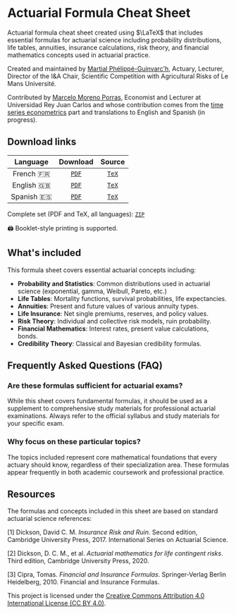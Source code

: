 # Actuarial Formula Cheat Sheet

Actuarial formula cheat sheet created using $\LaTeX$ that includes essential formulas for actuarial science including probability distributions, life tables, annuities, insurance calculations, risk theory, and financial mathematics concepts used in actuarial practice.

Created and maintained by [Martial Phélippé-Guinvarc'h](https://sites.google.com/site/martialphelippeguinvarch/home), Actuary, Lecturer, Director of the I&A Chair, Scientific Competition with Agricultural Risks of Le Mans Université.

Contributed by [Marcelo Moreno Porras](https://servicios.urjc.es/pdi/ver/marcelo.moreno), Economist and Lecturer at Universidad Rey Juan Carlos and whose contribution comes from the [time series econometrics](https://github.com/marcelomijas/econometrics-cheatsheet) part and translations to English and Spanish (in progress).

## Download links

| Language | Download | Source |
| :---: | :---: | :---: |
| French :fr: | [`PDF`](https://raw.githubusercontent.com/MartialP-G/ActuarialFormulaSheet/main/fr/ActuarialFormSheet_MBFA-fr.pdf) | [`TeX`](fr/ActuarialFormSheet_MBFA-fr.tex) |
| English :uk: | [`PDF`](https://raw.githubusercontent.com/MartialP-G/ActuarialFormulaSheet/main/en/ActuarialFormSheet_MBFA-en.pdf) | [`TeX`](en/ActuarialFormSheet_MBFA-en.tex) |
| Spanish :es: | [`PDF`](https://raw.githubusercontent.com/MartialP-G/ActuarialFormulaSheet/main/es/ActuarialFormSheet_MBFA-es.pdf) | [`TeX`](fr/ActuarialFormSheet_MBFA-es.tex) |

Complete set (PDF and TeX, all languages): [`ZIP`](https://github.com/MartialP-G/ActuarialFormulaSheet/archive/refs/heads/main.zip)

:printer: Booklet-style printing is supported.

## What's included

This formula sheet covers essential actuarial concepts including:

- **Probability and Statistics**: Common distributions used in actuarial science (exponential, gamma, Weibull, Pareto, etc.)
- **Life Tables**: Mortality functions, survival probabilities, life expectancies.
- **Annuities**: Present and future values of various annuity types.
- **Life Insurance**: Net single premiums, reserves, and policy values.
- **Risk Theory**: Individual and collective risk models, ruin probability.
- **Financial Mathematics**: Interest rates, present value calculations, bonds.
- **Credibility Theory**: Classical and Bayesian credibility formulas.

## Frequently Asked Questions (FAQ)

### Are these formulas sufficient for actuarial exams?

While this sheet covers fundamental formulas, it should be used as a supplement to comprehensive study materials for professional actuarial examinations. Always refer to the official syllabus and study materials for your specific exam.

### Why focus on these particular topics?

The topics included represent core mathematical foundations that every actuary should know, regardless of their specialization area. These formulas appear frequently in both academic coursework and professional practice.

## Resources

The formulas and concepts included in this sheet are based on standard actuarial science references:

[1] Dickson, David C. M. *Insurance Risk and Ruin*. Second edition, Cambridge University Press, 2017. International Series on Actuarial Science.

[2] Dickson, D. C. M., et al. *Actuarial mathematics for life contingent risks*. Third edition, Cambridge University Press, 2020.

[3] Cipra, Tomas. *Financial and Insurance Formulas*. Springer-Verlag Berlin Heidelberg, 2010. Financial and Insurance Formulas.

This project is licensed under the [Creative Commons Attribution 4.0 International License (CC BY 4.0)](https://creativecommons.org/licenses/by/4.0/).